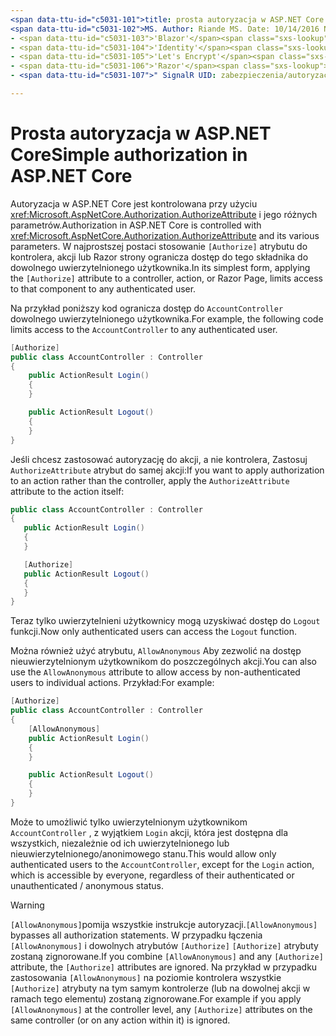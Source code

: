 ```yaml
---
<span data-ttu-id="c5031-101">title: prosta autoryzacja w ASP.NET Core Author: Rick-Anderson Description: Dowiedz się, jak używać atrybutu Autoryzuj, aby ograniczyć dostęp do kontrolerów ASP.NET Core i akcji.</span><span class="sxs-lookup"><span data-stu-id="c5031-101">title: Simple authorization in ASP.NET Core author: rick-anderson description: Learn how to use the Authorize attribute to restrict access to ASP.NET Core controllers and actions.</span></span>
<span data-ttu-id="c5031-102">MS. Author: Riande MS. Date: 10/14/2016 No-Loc:</span><span class="sxs-lookup"><span data-stu-id="c5031-102">ms.author: riande ms.date: 10/14/2016 no-loc:</span></span>
- <span data-ttu-id="c5031-103">'Blazor'</span><span class="sxs-lookup"><span data-stu-id="c5031-103">'Blazor'</span></span>
- <span data-ttu-id="c5031-104">'Identity'</span><span class="sxs-lookup"><span data-stu-id="c5031-104">'Identity'</span></span>
- <span data-ttu-id="c5031-105">'Let's Encrypt'</span><span class="sxs-lookup"><span data-stu-id="c5031-105">'Let's Encrypt'</span></span>
- <span data-ttu-id="c5031-106">'Razor'</span><span class="sxs-lookup"><span data-stu-id="c5031-106">'Razor'</span></span>
- <span data-ttu-id="c5031-107">" SignalR UID: zabezpieczenia/autoryzacja/proste</span><span class="sxs-lookup"><span data-stu-id="c5031-107">'SignalR' uid: security/authorization/simple</span></span>

---
```

# <a name="simple-authorization-in-aspnet-core"></a><span data-ttu-id="c5031-108">Prosta autoryzacja w ASP.NET Core</span><span class="sxs-lookup"><span data-stu-id="c5031-108">Simple authorization in ASP.NET Core</span></span>

<a name="security-authorization-simple"></a>

<span data-ttu-id="c5031-109">Autoryzacja w ASP.NET Core jest kontrolowana przy użyciu <xref:Microsoft.AspNetCore.Authorization.AuthorizeAttribute> i jego różnych parametrów.</span><span class="sxs-lookup"><span data-stu-id="c5031-109">Authorization in ASP.NET Core is controlled with <xref:Microsoft.AspNetCore.Authorization.AuthorizeAttribute> and its various parameters.</span></span> <span data-ttu-id="c5031-110">W najprostszej postaci stosowanie `[Authorize]` atrybutu do kontrolera, akcji lub Razor strony ogranicza dostęp do tego składnika do dowolnego uwierzytelnionego użytkownika.</span><span class="sxs-lookup"><span data-stu-id="c5031-110">In its simplest form, applying the `[Authorize]` attribute to a controller, action, or Razor Page, limits access to that component to any authenticated user.</span></span>

<span data-ttu-id="c5031-111">Na przykład poniższy kod ogranicza dostęp do `AccountController` dowolnego uwierzytelnionego użytkownika.</span><span class="sxs-lookup"><span data-stu-id="c5031-111">For example, the following code limits access to the `AccountController` to any authenticated user.</span></span>

```csharp
[Authorize]
public class AccountController : Controller
{
    public ActionResult Login()
    {
    }

    public ActionResult Logout()
    {
    }
}
```

<span data-ttu-id="c5031-112">Jeśli chcesz zastosować autoryzację do akcji, a nie kontrolera, Zastosuj `AuthorizeAttribute` atrybut do samej akcji:</span><span class="sxs-lookup"><span data-stu-id="c5031-112">If you want to apply authorization to an action rather than the controller, apply the `AuthorizeAttribute` attribute to the action itself:</span></span>

```csharp
public class AccountController : Controller
{
   public ActionResult Login()
   {
   }

   [Authorize]
   public ActionResult Logout()
   {
   }
}
```

<span data-ttu-id="c5031-113">Teraz tylko uwierzytelnieni użytkownicy mogą uzyskiwać dostęp do `Logout` funkcji.</span><span class="sxs-lookup"><span data-stu-id="c5031-113">Now only authenticated users can access the `Logout` function.</span></span>

<span data-ttu-id="c5031-114">Można również użyć atrybutu, `AllowAnonymous` Aby zezwolić na dostęp nieuwierzytelnionym użytkownikom do poszczególnych akcji.</span><span class="sxs-lookup"><span data-stu-id="c5031-114">You can also use the `AllowAnonymous` attribute to allow access by non-authenticated users to individual actions.</span></span> <span data-ttu-id="c5031-115">Przykład:</span><span class="sxs-lookup"><span data-stu-id="c5031-115">For example:</span></span>

```csharp
[Authorize]
public class AccountController : Controller
{
    [AllowAnonymous]
    public ActionResult Login()
    {
    }

    public ActionResult Logout()
    {
    }
}
```

<span data-ttu-id="c5031-116">Może to umożliwić tylko uwierzytelnionym użytkownikom `AccountController` , z wyjątkiem `Login` akcji, która jest dostępna dla wszystkich, niezależnie od ich uwierzytelnionego lub nieuwierzytelnionego/anonimowego stanu.</span><span class="sxs-lookup"><span data-stu-id="c5031-116">This would allow only authenticated users to the `AccountController`, except for the `Login` action, which is accessible by everyone, regardless of their authenticated or unauthenticated / anonymous status.</span></span>

> [!WARNING]
> <span data-ttu-id="c5031-117">`[AllowAnonymous]`pomija wszystkie instrukcje autoryzacji.</span><span class="sxs-lookup"><span data-stu-id="c5031-117">`[AllowAnonymous]` bypasses all authorization statements.</span></span> <span data-ttu-id="c5031-118">W przypadku łączenia `[AllowAnonymous]` i dowolnych atrybutów `[Authorize]` `[Authorize]` atrybuty zostaną zignorowane.</span><span class="sxs-lookup"><span data-stu-id="c5031-118">If you combine `[AllowAnonymous]` and any `[Authorize]` attribute, the `[Authorize]` attributes are ignored.</span></span> <span data-ttu-id="c5031-119">Na przykład w przypadku zastosowania `[AllowAnonymous]` na poziomie kontrolera wszystkie `[Authorize]` atrybuty na tym samym kontrolerze (lub na dowolnej akcji w ramach tego elementu) zostaną zignorowane.</span><span class="sxs-lookup"><span data-stu-id="c5031-119">For example if you apply `[AllowAnonymous]` at the controller level, any `[Authorize]` attributes on the same controller (or on any action within it) is ignored.</span></span>
